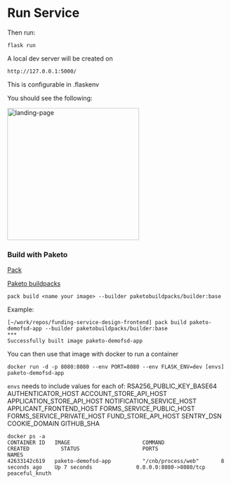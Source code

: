# Run Service

Then run:

    flask run

A local dev server will be created on

    http://127.0.0.1:5000/

This is configurable in .flaskenv

You should see the following:

<img src="https://user-images.githubusercontent.com/65361824/153576751-9cb8799f-4737-40c4-9f6f-d38d4bcc188e.png" alt="landing-page" width="300"/>

### Build with Paketo

[Pack](https://buildpacks.io/docs/tools/pack/cli/pack_build/)

[Paketo buildpacks](https://paketo.io/)

```pack build <name your image> --builder paketobuildpacks/builder:base```

Example:

```
[~/work/repos/funding-service-design-frontend] pack build paketo-demofsd-app --builder paketobuildpacks/builder:base
***
Successfully built image paketo-demofsd-app
```

You can then use that image with docker to run a container

```
docker run -d -p 8080:8080 --env PORT=8080 --env FLASK_ENV=dev [envs] paketo-demofsd-app
```

`envs` needs to include values for each of:
RSA256_PUBLIC_KEY_BASE64
AUTHENTICATOR_HOST
ACCOUNT_STORE_API_HOST
APPLICATION_STORE_API_HOST
NOTIFICATION_SERVICE_HOST
APPLICANT_FRONTEND_HOST
FORMS_SERVICE_PUBLIC_HOST
FORMS_SERVICE_PRIVATE_HOST
FUND_STORE_API_HOST
SENTRY_DSN
COOKIE_DOMAIN
GITHUB_SHA

```
docker ps -a
CONTAINER ID   IMAGE                       COMMAND                  CREATED          STATUS                    PORTS                    NAMES
42633142c619   paketo-demofsd-app          "/cnb/process/web"       8 seconds ago    Up 7 seconds              0.0.0.0:8080->8080/tcp   peaceful_knuth
```

